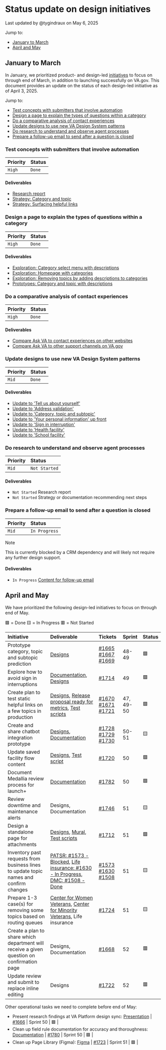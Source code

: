 # Status update on design initiatives

Last updated by @tygindraux on May 6, 2025

Jump to:
- [January to March](#january-to-march)
- [April and May](#april-and-may)

## January to March

In January, we prioritized product- and design-led [initiatives](https://github.com/department-of-veterans-affairs/va.gov-team/blob/master/products/ask-va/product/Phase%202%3A%20Initiatives.md) to focus on through end of March, in addition to launching successfully on VA.gov. This document provides an update on the status of each design-led initiative as of April 3, 2025.

Jump to:
- [Test concepts with submitters that involve automation](#test-concepts-with-submitters-that-involve-automation)
- [Design a page to explain the types of questions within a category](#design-a-page-to-explain-the-types-of-questions-within-a-category)
- [Do a comparative analysis of contact experiences](#do-a-comparative-analysis-of-contact-experiences)
- [Update designs to use new VA Design System patterns](#update-designs-to-use-new-va-design-system-patterns)
- [Do research to understand and observe agent processes](#do-research-to-understand-and-observe-agent-processes)
- [Prepare a follow-up email to send after a question is closed](#prepare-a-follow-up-email-to-send-after-a-question-is-closed)

### Test concepts with submitters that involve automation
|Priority|Status|
|:--|:--|
|`High`|`Done`|

#### Deliverables
- [Research report](https://github.com/department-of-veterans-affairs/va.gov-team/blob/master/products/ask-va/design/User%20research/01-2025%20Automation%20concept%20testing/Findings.md)
- [Strategy: Category and topic](https://github.com/department-of-veterans-affairs/va.gov-team/blob/master/products/ask-va/design/Strategy/Phase%202/2025-03%20Design%20strategy%3A%20Categories%2C%20topics%20and%20subtopics%20in%20Phase%202.md)
- [Strategy: Surfacing helpful links](https://github.com/department-of-veterans-affairs/va.gov-team/blob/master/products/ask-va/design/Strategy/Phase%202/2025-03%20Design%20strategy%3A%20Recommend%20helpful%20links%20in%20Phase%202.md)

### Design a page to explain the types of questions within a category
|Priority|Status|
|:--|:--|
|`High`|`Done`|

#### Deliverables
- [Exploration: Category select menu with descriptions](https://www.figma.com/design/YoeGJtWzHEH2bX2S4EGyBG/Ask-VA-Form---Phase-II-exploration?node-id=315-10165)
- [Exploration: Homepage with categories](https://www.figma.com/design/YoeGJtWzHEH2bX2S4EGyBG/Ask-VA-Form---Phase-II-exploration?node-id=260-81417)
- [Exploration: Removing topics by adding descriptions to categories](https://app.mural.co/t/departmentofveteransaffairs9999/m/departmentofveteransaffairs9999/1741702340480/288cfc4797e474c383fb24421fa7a6588f2d7779?wid=0-1741982819112)
- [Prototypes: Category and topic with descriptions](https://www.figma.com/design/YoeGJtWzHEH2bX2S4EGyBG/Ask-VA-Form---Phase-II-exploration?t=F3Grt4jPAGdiu2Gs-0)

### Do a comparative analysis of contact experiences
|Priority|Status|
|:--|:--|
|`High`|`Done`|

#### Deliverables
- [Compare Ask VA to contact experiences on other websites](https://github.com/department-of-veterans-affairs/va.gov-team/blob/master/products/ask-va/design/User%20research/02-2025%20Comparative%20analysis/Compare%20Ask%20VA%20to%20contact%20experiences%20on%20other%20websites.md)
- [Compare Ask VA to other support channels on VA.gov](https://github.com/department-of-veterans-affairs/va.gov-team/blob/master/products/ask-va/design/User%20research/02-2025%20Comparative%20analysis/Compare%20Ask%20VA%20to%20other%20support%20channels%20on%20VA.gov.md)

### Update designs to use new VA Design System patterns
|Priority|Status|
|:--|:--|
|`Mid`|`Done`|

#### Deliverables
- [Update to 'Tell us about yourself'](https://www.figma.com/design/aQ6JsjD4pvMxSVPAZHllMX/AVA-Page-Library?node-id=240-49159)
- [Update to 'Address validation'](https://www.figma.com/design/aQ6JsjD4pvMxSVPAZHllMX/AVA-Page-Library?node-id=1411-282221&t=ERdw3sy1L0TyH6vV-4)
- [Update to 'Category, topic and subtopic'](https://www.figma.com/design/aQ6JsjD4pvMxSVPAZHllMX/AVA-Page-Library?node-id=7191-80732)
- [Update to 'Your personal information' up front](https://www.figma.com/design/aQ6JsjD4pvMxSVPAZHllMX/AVA-Page-Library?node-id=7189-69325)
- [Update to 'Sign in interruption'](https://www.figma.com/design/aQ6JsjD4pvMxSVPAZHllMX/AVA-Page-Library?node-id=6868-141914)
- [Update to 'Health facility'](https://www.figma.com/design/aQ6JsjD4pvMxSVPAZHllMX/AVA-Page-Library?node-id=1-5097)
- [Update to 'School facility'](https://www.figma.com/design/aQ6JsjD4pvMxSVPAZHllMX/AVA-Page-Library?node-id=1411-250267)

### Do research to understand and observe agent processes
|Priority|Status|
|:--|:--|
|`Mid`|`Not Started`|

#### Deliverables
- `Not Started` Research report
- `Not Started` Strategy or documentation recommending next steps

### Prepare a follow-up email to send after a question is closed
|Priority|Status|
|:--|:--|
|`Mid`|`In Progress`|

> [!NOTE]
> This is currently blocked by a CRM dependency and will likely not require any further design support.

#### Deliverables
- `In Progress` [Content for follow-up email](https://github.com/department-of-veterans-affairs/va.gov-team/blob/master/products/ask-va/design/Strategy/Phase%202/2025-02%20Follow-up%20email.md)

## April and May

We have prioritized the following design-led initiatives to focus on through end of May.

🟩 = Done
🟨 = In Progress
🟥 = Not Started

|Initiative|Deliverable|Tickets|Sprint|Status|
|:--|:--|:--|:--|:--|
|Prototype category, topic and subtopic prediction|[Designs](https://www.figma.com/design/YoeGJtWzHEH2bX2S4EGyBG/Ask-VA-Form---Phase-II-exploration?node-id=468-14582)|[#1665](https://github.com/orgs/department-of-veterans-affairs/projects/1033/views/1?pane=issue&itemId=101411290&issue=department-of-veterans-affairs%7Cask-va%7C1665) [#1667](https://github.com/orgs/department-of-veterans-affairs/projects/1033/views/1?pane=issue&itemId=101904553&issue=department-of-veterans-affairs%7Cask-va%7C1667) [#1669](https://github.com/orgs/department-of-veterans-affairs/projects/1033/views/1?pane=issue&itemId=101905411&issue=department-of-veterans-affairs%7Cask-va%7C1669)|48-49|🟩|
|Explore how to avoid sign in interruptions|[Documentation](https://github.com/department-of-veterans-affairs/va.gov-team/blob/master/products/ask-va/design/Strategy/Phase%202/2025-04%20Sign%20in%20rules.md), [Designs](https://www.figma.com/proto/YoeGJtWzHEH2bX2S4EGyBG/Ask-VA-Form---Phase-II-exploration?node-id=590-11102&t=hW7qcyMKpPVw4dG5-9&scaling=min-zoom&content-scaling=fixed&page-id=335%3A15380&starting-point-node-id=590%3A11102&show-proto-sidebar=1)|[#1714](https://github.com/orgs/department-of-veterans-affairs/projects/1033/views/1?pane=issue&itemId=104087485&issue=department-of-veterans-affairs%7Cask-va%7C1714)|49|🟩|
|Create plan to test static helpful links on a few topics in production|[Designs](https://www.figma.com/design/YoeGJtWzHEH2bX2S4EGyBG/Ask-VA-Form---Phase-II-exploration?node-id=524-4653), [Release proposal ready for metrics](https://github.com/department-of-veterans-affairs/va.gov-team/blob/master/products/ask-va/design/Strategy/Phase%202/2024-04%20Helpful%20link%20release%20proposal.md), [Test scripts](https://docs.google.com/spreadsheets/d/1u55VrMylaNxEtxDkeIGLZ00H6nQUOHWiNCnTw1zvtnY/edit?gid=745919254#gid=745919254)|[#1670](https://github.com/orgs/department-of-veterans-affairs/projects/1033/views/1?pane=issue&itemId=101909785&issue=department-of-veterans-affairs%7Cask-va%7C1670) [#1671](https://github.com/orgs/department-of-veterans-affairs/projects/1033/views/1?pane=issue&itemId=101909853&issue=department-of-veterans-affairs%7Cask-va%7C1671) [#1721](https://github.com/orgs/department-of-veterans-affairs/projects/1033/views/1?filterQuery=label%3Adesign&pane=issue&itemId=105075675&issue=department-of-veterans-affairs%7Cask-va%7C1721)|47, 49-50|🟩|
|Create and share chatbot integration prototype|[Designs](https://www.figma.com/design/YoeGJtWzHEH2bX2S4EGyBG/Ask-VA-Form---Phase-II-exploration?node-id=763-6807), [Documentation](https://github.com/department-of-veterans-affairs/va.gov-team/blob/master/products/ask-va/design/Strategy/Phase%202/2025-04%20Chatbot%20%3C%3E%20Ask%20VA%20integration%20design%20ideas.md)|[#1728](https://github.com/orgs/department-of-veterans-affairs/projects/1033/views/1?pane=issue&itemId=105390623&issue=department-of-veterans-affairs%7Cask-va%7C1728) [#1729](https://github.com/department-of-veterans-affairs/ask-va/issues/1729) [#1730](https://github.com/orgs/department-of-veterans-affairs/projects/1033/views/1?pane=issue&itemId=105391395&issue=department-of-veterans-affairs%7Cask-va%7C1730)|50-51|🟨|
|Update saved facility flow content|[Designs](https://www.figma.com/design/aQ6JsjD4pvMxSVPAZHllMX/AVA-Page-Library?node-id=1411-250267), [Test script](https://docs.google.com/spreadsheets/d/1u55VrMylaNxEtxDkeIGLZ00H6nQUOHWiNCnTw1zvtnY/edit?gid=1917822643#gid=1917822643)|[#1720](https://github.com/orgs/department-of-veterans-affairs/projects/1033/views/1?filterQuery=label%3Adesign&pane=issue&itemId=104582117&issue=department-of-veterans-affairs%7Cask-va%7C1720)|50|🟩|
|Document Medallia review process for launch+|[Documentation](https://github.com/department-of-veterans-affairs/va.gov-team/blob/master/products/ask-va/data/2025-04-21%20Medallia%20review%20process.md)|[#1782](https://github.com/orgs/department-of-veterans-affairs/projects/1033/views/1?pane=issue&itemId=107328343&issue=department-of-veterans-affairs%7Cask-va%7C1782)|50|🟩|
|Review downtime and maintenance alerts|Designs, Documentation|[#1746](https://github.com/orgs/department-of-veterans-affairs/projects/1033/views/1?pane=issue&itemId=106423643&issue=department-of-veterans-affairs%7Cask-va%7C1746)|51|🟨|
|Design a standalone page for attachments|[Designs](https://www.figma.com/design/YoeGJtWzHEH2bX2S4EGyBG/Ask-VA-Form---Phase-II-exploration?node-id=863-30251), [Mural](https://app.mural.co/t/departmentofveteransaffairs9999/m/departmentofveteransaffairs9999/1742922692716/2b001acf2602b3877e68f046c46b593e251d56df?wid=0-1743094194591), [Test scripts](https://docs.google.com/spreadsheets/d/1u55VrMylaNxEtxDkeIGLZ00H6nQUOHWiNCnTw1zvtnY/edit?gid=745919254#gid=745919254)|[#1712](https://github.com/orgs/department-of-veterans-affairs/projects/1033/views/1?filterQuery=label%3Adesign+attachment&pane=issue&itemId=104085985&issue=department-of-veterans-affairs%7Cask-va%7C1712)|51|🟩|
|Inventory past requests from business lines to update topic names and confirm changes|[PATSR: #1573 - Blocked](https://github.com/orgs/department-of-veterans-affairs/projects/1033/views/1?filterQuery=label%3Adesign+topic&pane=issue&itemId=93340275&issue=department-of-veterans-affairs%7Cask-va%7C1573), [Life insurance: #1630 - In Progress](https://github.com/department-of-veterans-affairs/ask-va/issues/1630), [DMC: #1508 - Done](https://github.com/department-of-veterans-affairs/ask-va/issues/1508)|[#1573](https://github.com/orgs/department-of-veterans-affairs/projects/1033/views/1?filterQuery=label%3Adesign+topic&pane=issue&itemId=93340275&issue=department-of-veterans-affairs%7Cask-va%7C1573) [#1630](https://github.com/department-of-veterans-affairs/ask-va/issues/1630) [#1508](https://github.com/department-of-veterans-affairs/ask-va/issues/1508)|51|🟨|
|Prepare 1-3 case(s) for removing some topics based on routing queues|[Center for Women Veterans](https://docs.google.com/presentation/d/1GuPYM3sBXAB4a9TwfQU5sDJeU4pvTWA8xaZ8WhnGl1o/edit#slide=id.g2f0e6ad5120_0_49), [Center for Minority Veterans](https://docs.google.com/presentation/d/1qCyXz0RNZkmkw06stssLEO_ZYloZ88cR__MtRyWCvkA/edit#slide=id.g35526874930_0_10), Life insurance|[#1724](https://github.com/orgs/department-of-veterans-affairs/projects/1033/views/1?filterQuery=label%3Adesign&pane=issue&itemId=105078032&issue=department-of-veterans-affairs%7Cask-va%7C1724)|51|🟨|
|Create a plan to share which department will receive a given question on confirmation page|Designs, Documentation|[#1668](https://github.com/orgs/department-of-veterans-affairs/projects/1033/views/1?filterQuery=label%3Adesign&pane=issue&itemId=101905360&issue=department-of-veterans-affairs%7Cask-va%7C1668)|52|🟥|
|Update review and submit to replace inline editing|Designs|[#1722](https://github.com/orgs/department-of-veterans-affairs/projects/1033/views/1?filterQuery=label%3Adesign&pane=issue&itemId=105076649&issue=department-of-veterans-affairs%7Cask-va%7C1722)|52|🟥|


Other operational tasks we need to complete before end of May:
- Present research findings at VA Platform design sync: [Presentation](https://github.com/user-attachments/files/19763315/Monday.Design.and.Research.Share.-.Ask.VA.-.April.21.pdf) | [#1666](https://github.com/orgs/department-of-veterans-affairs/projects/1033/views/1?filterQuery=label%3Adesign&pane=issue&itemId=101411359&issue=department-of-veterans-affairs%7Cask-va%7C1666) | Sprint 50 | 🟩 |
- Clean up field rule documentation for accuracy and thoroughness: [Documentation](https://github.com/department-of-veterans-affairs/va.gov-team/tree/master/products/ask-va/design/Fields%2C%20options%20and%20labels) | [#1780](https://github.com/orgs/department-of-veterans-affairs/projects/1033/views/1?filterQuery=label%3Adesign&pane=issue&itemId=107305551&issue=department-of-veterans-affairs%7Cask-va%7C1780) | Sprint 50 | 🟩 |
- Clean up Page Library (Figma): [Figma](https://www.figma.com/design/aQ6JsjD4pvMxSVPAZHllMX/AVA-Page-Library?node-id=6938-14384&t=54NB77bHgA6Dq7V2-0) | [#1723](https://github.com/orgs/department-of-veterans-affairs/projects/1033/views/1?filterQuery=label%3Adesign&pane=issue&itemId=105077742&issue=department-of-veterans-affairs%7Cask-va%7C1723) | Sprint 51 | 🟩 |

